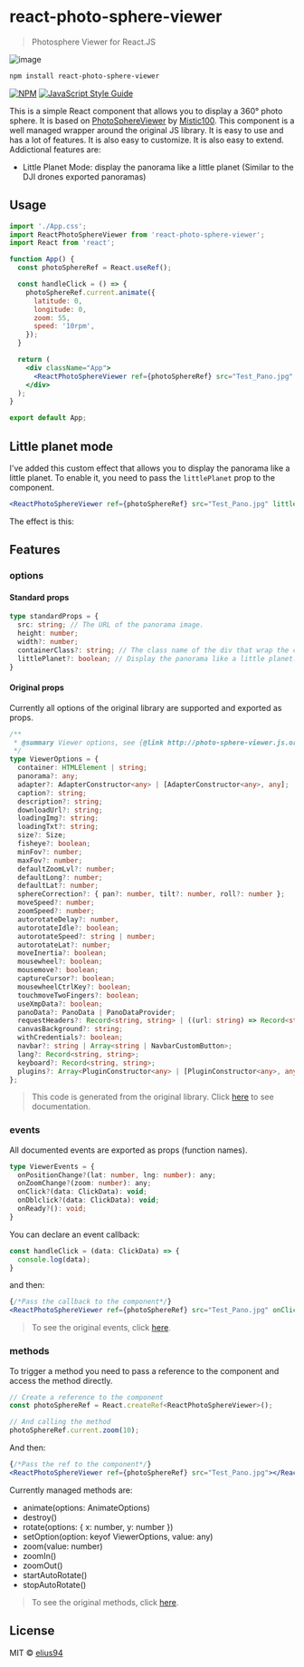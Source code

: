 # react-photo-sphere-viewer
> Photosphere Viewer for React.JS

![image](https://user-images.githubusercontent.com/14907987/180764341-a23c8eec-95c4-4294-bd1c-dc686e53df9a.png)


```bash
npm install react-photo-sphere-viewer
```

[![NPM](https://img.shields.io/npm/v/react-photo-sphere-viewer.svg)](https://www.npmjs.com/package/react-photo-sphere-viewer) [![JavaScript Style Guide](https://img.shields.io/badge/code_style-standard-brightgreen.svg)](https://standardjs.com)

[](https://user-images.githubusercontent.com/14907987/180258193-7d6179dc-64d7-4b08-9381-95e061c9ff79.mp4)

This is a simple React component that allows you to display a 360° photo sphere.
It is based on [PhotoSphereViewer](https://github.com/mistic100/Photo-Sphere-Viewer) by [Mistic100](https://github.com/mistic100).
This component is a well managed wrapper around the original JS library. It is easy to use and has a lot of features. It is also easy to customize. It is also easy to extend.
Addictional features are:
 - Little Planet Mode: display the panorama like a little planet (Similar to the DJI drones exported panoramas)

## Usage

```jsx
import './App.css';
import ReactPhotoSphereViewer from 'react-photo-sphere-viewer';
import React from 'react';

function App() {
  const photoSphereRef = React.useRef();

  const handleClick = () => {
    photoSphereRef.current.animate({
      latitude: 0,
      longitude: 0,
      zoom: 55,
      speed: '10rpm',
    });
  }

  return (
    <div className="App">
      <ReactPhotoSphereViewer ref={photoSphereRef} src="Test_Pano.jpg" height={'100vh'} width={"100%"} onClick={handleClick}></ReactPhotoSphereViewer>
    </div>
  );
}

export default App;
```

## Little planet mode

I've added this custom effect that allows you to display the panorama like a little planet. To enable it, you need to pass the `littlePlanet` prop to the component.

```jsx
<ReactPhotoSphereViewer ref={photoSphereRef} src="Test_Pano.jpg" littlePlanet={true} height={'100vh'} width={"100%"} onClick={handleClick}></ReactPhotoSphereViewer>
```

The effect is this:

[](https://user-images.githubusercontent.com/14907987/180257570-4070d0b4-b3d8-493d-8f23-efde84074573.mp4)

## Features
### options
#### Standard props
```ts
type standardProps = {
  src: string; // The URL of the panorama image.
  height: number;
  width?: number;
  containerClass?: string; // The class name of the div that wrap the component.
  littlePlanet?: boolean; // Display the panorama like a little planet.
}
```
#### Original props
Currently all options of the original library are supported and exported as props. 

```ts
/**
 * @summary Viewer options, see {@link http://photo-sphere-viewer.js.org/guide/config.html}
 */
type ViewerOptions = {
  container: HTMLElement | string;
  panorama?: any;
  adapter?: AdapterConstructor<any> | [AdapterConstructor<any>, any];
  caption?: string;
  description?: string;
  downloadUrl?: string;
  loadingImg?: string;
  loadingTxt?: string;
  size?: Size;
  fisheye?: boolean;
  minFov?: number;
  maxFov?: number;
  defaultZoomLvl?: number;
  defaultLong?: number;
  defaultLat?: number;
  sphereCorrection?: { pan?: number, tilt?: number, roll?: number };
  moveSpeed?: number;
  zoomSpeed?: number;
  autorotateDelay?: number,
  autorotateIdle?: boolean;
  autorotateSpeed?: string | number;
  autorotateLat?: number;
  moveInertia?: boolean;
  mousewheel?: boolean;
  mousemove?: boolean;
  captureCursor?: boolean;
  mousewheelCtrlKey?: boolean;
  touchmoveTwoFingers?: boolean;
  useXmpData?: boolean;
  panoData?: PanoData | PanoDataProvider;
  requestHeaders?: Record<string, string> | ((url: string) => Record<string, string>);
  canvasBackground?: string;
  withCredentials?: boolean;
  navbar?: string | Array<string | NavbarCustomButton>;
  lang?: Record<string, string>;
  keyboard?: Record<string, string>;
  plugins?: Array<PluginConstructor<any> | [PluginConstructor<any>, any]>;
};
```
> This code is generated from the original library. Click [here](http://photo-sphere-viewer.js.org/guide/config.html) to see documentation.

### events
All documented events are exported as props (function names).

```ts
type ViewerEvents = {
  onPositionChange?(lat: number, lng: number): any;
  onZoomChange?(zoom: number): any;
  onClick?(data: ClickData): void;
  onDblclick?(data: ClickData): void;
  onReady?(): void;
}
```

You can declare an event callback:
```js
const handleClick = (data: ClickData) => {
  console.log(data);
}
```
and then:
```jsx
{/*Pass the callback to the component*/}
<ReactPhotoSphereViewer ref={photoSphereRef} src="Test_Pano.jpg" onClick={handleClick}></ReactPhotoSphereViewer>
```

> To see the original events, click [here](http://photo-sphere-viewer.js.org/guide/events.html).

### methods
To trigger a method you need to pass a reference to the component and access the method directly.

```js
// Create a reference to the component
const photoSphereRef = React.createRef<ReactPhotoSphereViewer>();

// And calling the method
photoSphereRef.current.zoom(10);
```
And then:
```jsx
{/*Pass the ref to the component*/}
<ReactPhotoSphereViewer ref={photoSphereRef} src="Test_Pano.jpg"></ReactPhotoSphereViewer>
```
Currently managed methods are:
 - animate(options: AnimateOptions)
 - destroy()
 - rotate(options: { x: number, y: number })
 - setOption(option: keyof ViewerOptions, value: any)
 - zoom(value: number)
 - zoomIn()
 - zoomOut()
 - startAutoRotate()
 - stopAutoRotate()

> To see the original methods, click [here](http://photo-sphere-viewer.js.org/guide/methods.html).


## License

MIT © [elius94](https://github.com/elius94)
